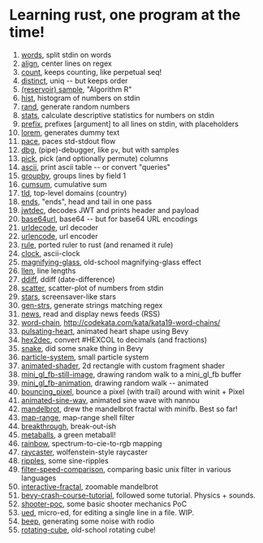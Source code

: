 # Learning rust, one program at the time!

1. [words](../words), split stdin on words
2. [align](./align), center lines on regex
3. [count](./count), keeps counting, like perpetual seq!
4. [distinct](./distinct), uniq -- but keeps order
5. [(reservoir) sample](./sampe), "Algorithm R"
6. [hist](./hist), histogram of numbers on stdin
7. [rand](./rand), generate random numbers
8. [stats](./stats), calculate descriptive statistics for numbers on stdin
9. [prefix](./prefix), prefixes [argument] to all lines on stdin, with placeholders
10. [lorem](./lorem), generates dummy text
11. [pace](./pace), paces std-stdout flow
12. [dbg](./dbg), (pipe)-debugger, like `pv`, but with samples
13. [pick](./pick), pick (and optionally permute) columns
14. [ascii](./ascii), print ascii table -- or convert "queries"
15. [groupby](./groupby), groups lines by field 1
16. [cumsum](./cumsum), cumulative sum
17. [tld](./tld), top-level domains (country)
18. [ends](./ends), "ends", head and tail in one pass
19. [jwtdec](./jwtdec), decodes JWT and prints header and payload
20. [base64url](./base64url), base64 -- but for base64 URL encodings
21. [urldecode](./urldecode), url decoder
22. [urlencode](./urlencode), url encoder
23. [rule](./rule), ported ruler to rust (and renamed it rule)
24. [clock](../misc/clock), ascii-clock
25. [magnifying-glass](../misc/magnifying-glass), old-school magnifying-glass effect
26. [llen](./llen), line lengths
27. [ddiff](./ddiff), ddiff (date-difference)
28. [scatter](./scatter), scatter-plot of numbers from stdin
28. [stars](../misc/stars), screensaver-like stars
29. [gen-strs](./gen-strs), generate strings matching regex
30. [news](./news), read and display news feeds (RSS)
31. [word-chain](../misc/word-chain), http://codekata.com/kata/kata19-word-chains/
32. [pulsating-heart](../misc/bunch-o-bevy-apps/pulsating-heart), animated heart shape using Bevy
33. [hex2dec](./hex2num), convert #HEXCOL to decimals (and fractions)
34. [snake](../misc/bunch-o-bevy-apps/snake), did some snake thing in Bevy
35. [particle-system](../misc/bunch-o-bevy-apps/particle-system), small particle system
36. [animated-shader](../misc/bunch-o-bevy-apps/animated-shader), 2d rectangle with custom fragment shader
37. [mini_gl_fb-still-image](../misc/pixel-poker/mini_gl_fb-still-image), drawing random walk to a mini_gl_fb buffer
38. [mini_gl_fb-animation](../misc/pixel-poker/mini_gl_fb-animation), drawing random walk -- animated
39. [bouncing_pixel](../misc/pixel-poker/bouncing_pixel), bounce a pixel (with trail) around with winit + Pixel
40. [animated-sine-wav](../tutorials/nannou-simple-window), animated sine wave with nannou
41. [mandelbrot](../misc/pixel-poker/mandelbrot), drew the mandelbrot fractal with minifb. Best so far!
42. [map-range](./map-range), map-range shell filter
43. [breakthrough](../misc/bunch-o-bevy-apps/breakthrough), break-out-ish
44. [metaballs](../misc/bunch-o-bevy-apps/metaballs), a green metaball!
45. [rainbow](../misc/pixel-poking/rainbow), spectrum-to-cie-to-rgb mapping
46. [raycaster](../misc/pixel-poking/raycaster), wolfenstein-style raycaster
47. [ripples](../misc/pixel-poking/ripples), some sine-ripples
48. [filter-speed-comparison](../misc/filter-performance), comparing basic unix filter in various languages
49. [interactive-fractal](../misc/bunch-o-bevy-apps/interactive-fractal), zoomable mandelbrot
50. [bevy-crash-course-tutorial](../misc/bunch-o-bevy-apps/bevy-crash-course), followed some tutorial. Physics + sounds.
51. [shooter-poc](../misc/bunch-o-bevy-apps/shooter), some basic shooter mechanics PoC
52. [ued](./ued), micro-ed, for editing a single line in a file. WIP.
53. [beep](./beep), generating some noise with rodio
54. [rotating-cube](../misc/pixel-poking/rotating-cube), old-school rotating cube!
